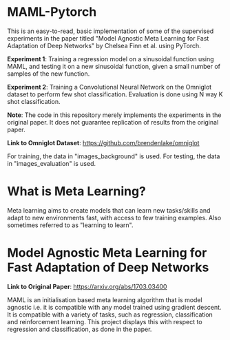 # MAML-Pytorch
This is an easy-to-read, basic implementation of some of the supervised experiments in the paper titled "Model Agnostic Meta Learning for Fast Adaptation of Deep Networks" by Chelsea Finn et al. using PyTorch.

**Experiment 1**: Training a regression model on a sinusoidal function using MAML, and testing it on a new sinusoidal function, given a small number of samples of the new function.

**Experiment 2**: Training a Convolutional Neural Network on the Omniglot dataset to perform few shot classification. Evaluation is done using N way K shot classification.

**Note**: The code in this repository merely implements the experiments in the original paper. It does not guarantee replication of results from the original paper.

**Link to Omniglot Dataset**: https://github.com/brendenlake/omniglot

For training, the data in "images_background" is used.
For testing, the data in "images_evaluation" is used.

# What is Meta Learning?
Meta learning aims to create models that can learn new tasks/skills and adapt to new environments fast, with access to few training examples. Also sometimes referred to as "learning to learn".

# Model Agnostic Meta Learning for Fast Adaptation of Deep Networks

**Link to Original Paper**: https://arxiv.org/abs/1703.03400

MAML is an initialisation based meta learning algorithm that is model agnostic i.e. it is compatible with any model trained using gradient descent. It is compatible with a variety of tasks, such as regression, classification and reinforcement learning. This project displays this with respect to regression and classification, as done in the paper.
